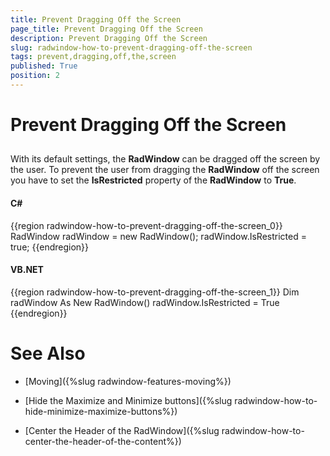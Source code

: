 ```yaml
---
title: Prevent Dragging Off the Screen
page_title: Prevent Dragging Off the Screen
description: Prevent Dragging Off the Screen
slug: radwindow-how-to-prevent-dragging-off-the-screen
tags: prevent,dragging,off,the,screen
published: True
position: 2
---
```


# Prevent Dragging Off the Screen



## 

With its default settings, the __RadWindow__ can be dragged off the screen by the user. To prevent the user from dragging the __RadWindow__ off the screen you have to set the __IsRestricted__ property of the __RadWindow__ to __True__.

#### __C#__

{{region radwindow-how-to-prevent-dragging-off-the-screen_0}}
	RadWindow radWindow = new RadWindow();
	radWindow.IsRestricted = true;
	{{endregion}}



#### __VB.NET__

{{region radwindow-how-to-prevent-dragging-off-the-screen_1}}
	Dim radWindow As New RadWindow()
	radWindow.IsRestricted = True
	{{endregion}}



# See Also

 * [Moving]({%slug radwindow-features-moving%})

 * [Hide the Maximize and Minimize buttons]({%slug radwindow-how-to-hide-minimize-maximize-buttons%})

 * [Center the Header of the RadWindow]({%slug radwindow-how-to-center-the-header-of-the-content%})
